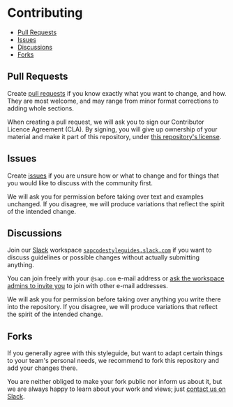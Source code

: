 # Contributing

- [Pull Requests](#pull-requests)
- [Issues](#issues)
- [Discussions](#discussions)
- [Forks](#forks)

## Pull Requests

Create [pull requests](https://github.com/SAP/clean-abap/compare)
if you know exactly what you want to change, and how.
They are most welcome, and may range
from minor format corrections to adding whole sections.

When creating a pull request,
we will ask you to sign our Contributor Licence Agreement (CLA).
By signing, you will give up ownership of your material
and make it part of this repository,
under [this repository's license](LICENSE).

## Issues

Create [issues](https://github.com/SAP/clean-abap/issues/new)
if you are unsure how or what to change and for things
that you would like to discuss with the community first.

We will ask you for permission before
taking over text and examples unchanged.
If you disagree, we will produce variations
that reflect the spirit of the intended change.

## Discussions

Join our [Slack](https://slack.com)
workspace [`sapcodestyleguides.slack.com`](https://sapcodestyleguides.slack.com)
if you want to discuss guidelines or possible changes
without actually submitting anything.

You can join freely with your `@sap.com` e-mail address
or [ask the workspace admins to invite you](mailto:fl.hoffmann@sap.com?subject=Please%20invite%20me%20to%20sapcodestyleguides.slack.com)
to join with other e-mail addresses.

We will ask you for permission before
taking over anything you write there into the repository.
If you disagree, we will produce variations
that reflect the spirit of the intended change.

## Forks

If you generally agree with this styleguide,
but want to adapt certain things to your team's personal needs,
we recommend to fork this repository and add your changes there.

You are neither obliged to make your fork public nor inform us about it,
but we are always happy to learn about your work and views;
just [contact us on Slack](#discussions).